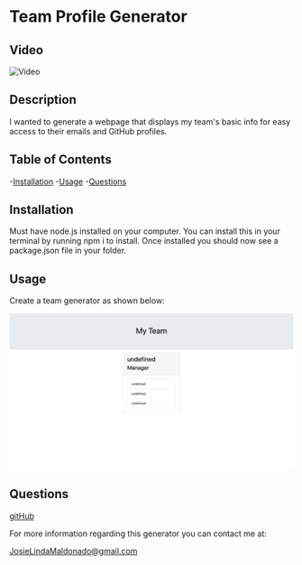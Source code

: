 # Team Profile Generator

## Video

![Video](assets/generator.gif)

## Description

I wanted to generate a webpage that displays my team's basic info for easy access to their emails and GitHub profiles.

## Table of Contents

-[Installation](#installation)
-[Usage](#usage)
-[Questions](#questions)


## Installation

Must have node.js installed on your computer. You can install this in your terminal by running npm i to install. Once installed you should now see a package.json file in your folder.


## Usage

Create a team generator as shown below:

![alt text](assets/team-generator.png)

## Questions

[gitHub](https://github.com/JosieMald)

For more information regarding this generator you can contact me at:

JosieLindaMaldonado@gmail.com
